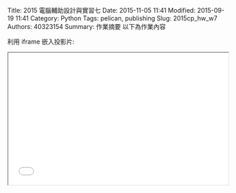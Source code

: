 Title: 2015 電腦輔助設計與實習七
Date: 2015-11-05 11:41
Modified: 2015-09-19 11:41
Category: Python
Tags: pelican, publishing
Slug: 2015cp_hw_w7
Authors: 40323154
Summary: 作業摘要
以下為作業內容

利用 iframe 嵌入投影片:

<iframe src=" 40323154_cp_w7_p.html" width="500" height="300"></iframe>



